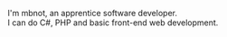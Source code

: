 I'm mbnot, an apprentice software developer.  
I can do C#, PHP and basic front-end web development.